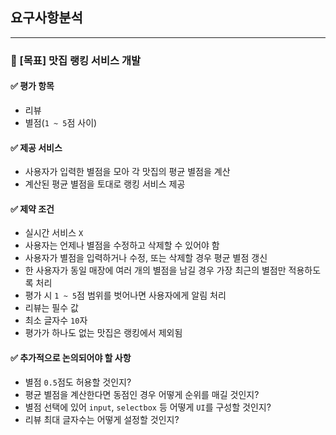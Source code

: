 ## 요구사항분석

---

### 🎈 [목표] 맛집 랭킹 서비스 개발


#### ✅ 평가 항목
- 리뷰
- 별점(`1 ~ 5`점 사이)


#### ✅ 제공 서비스
- 사용자가 입력한 별점을 모아 각 맛집의 평균 별점을 계산
- 계산된 평균 별점을 토대로 랭킹 서비스 제공


#### ✅ 제약 조건
- 실시간 서비스 `X`
- 사용자는 언제나 별점을 수정하고 삭제할 수 있어야 함
- 사용자가 별점을 입력하거나 수정, 또는 삭제할 경우 평균 별점 갱신
- 한 사용자가 동일 매장에 여러 개의 별점을 남길 경우 가장 최근의 별점만 적용하도록 처리
- 평가 시 `1 ~ 5`점 범위를 벗어나면 사용자에게 알림 처리
- 리뷰는 필수 값
- 최소 글자수 `10`자
- 평가가 하나도 없는 맛집은 랭킹에서 제외됨


#### ✅ 추가적으로 논의되어야 할 사항
- 별점 `0.5`점도 허용할 것인지?
- 평균 별점을 계산한다면 동점인 경우 어떻게 순위를 매길 것인지?
- 별점 선택에 있어 `input`, `selectbox` 등 어떻게 `UI`를 구성할 것인지?
- 리뷰 최대 글자수는 어떻게 설정할 것인지?